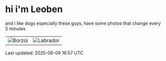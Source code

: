 # hi i'm Leoben

and i like dogs especially these guys, have some photos that change every 5 minutes 

|  |  |
|--------|----------|
| ![Borzoi](https://random-dog-vercel.vercel.app/api/random-borzoi?v=1749488269) | ![Labrador](https://random-dog-vercel.vercel.app/api/random-labrador?v=1749488269) |

Last updated: 2025-06-09 16:57 UTC
